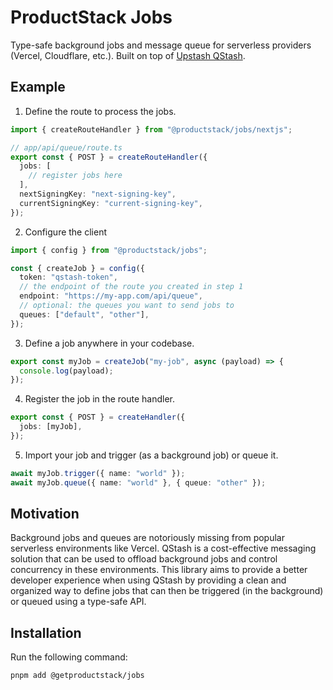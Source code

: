 # ProductStack Jobs

Type-safe background jobs and message queue for serverless providers (Vercel, Cloudflare, etc.). Built on top of
[Upstash QStash](https://upstash.com/docs/qstash/).

## Example

1. Define the route to process the jobs.

```ts
import { createRouteHandler } from "@productstack/jobs/nextjs";

// app/api/queue/route.ts
export const { POST } = createRouteHandler({
  jobs: [
    // register jobs here
  ],
  nextSigningKey: "next-signing-key",
  currentSigningKey: "current-signing-key",
});
```

2. Configure the client

```ts
import { config } from "@productstack/jobs";

const { createJob } = config({
  token: "qstash-token",
  // the endpoint of the route you created in step 1
  endpoint: "https://my-app.com/api/queue",
  // optional: the queues you want to send jobs to
  queues: ["default", "other"],
});
```

3. Define a job anywhere in your codebase.

```ts
export const myJob = createJob("my-job", async (payload) => {
  console.log(payload);
});
```

4. Register the job in the route handler.

```ts
export const { POST } = createHandler({
  jobs: [myJob],
});
```

5. Import your job and trigger (as a background job) or queue it.

```ts
await myJob.trigger({ name: "world" });
await myJob.queue({ name: "world" }, { queue: "other" });
```

## Motivation

Background jobs and queues are notoriously missing from popular serverless environments like Vercel. QStash is a cost-effective messaging solution that can be used to offload background jobs and control concurrency in these environments. This library aims to provide a better developer experience when using QStash by providing a clean and organized way to define jobs that can then be triggered (in the background) or queued using a type-safe API.

## Installation

Run the following command:

```sh
pnpm add @getproductstack/jobs
```
